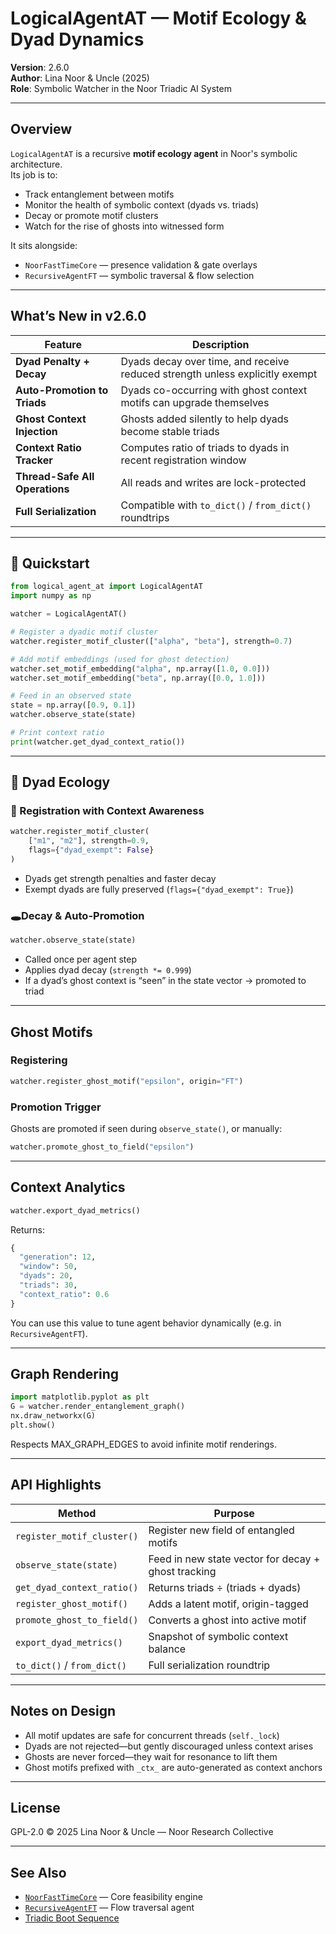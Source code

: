 # LogicalAgentAT — Motif Ecology & Dyad Dynamics  
**Version**: 2.6.0  
**Author**: Lina Noor & Uncle (2025)  
**Role**: Symbolic Watcher in the Noor Triadic AI System

---

## Overview

`LogicalAgentAT` is a recursive **motif ecology agent** in Noor's symbolic architecture.  
Its job is to:
- Track entanglement between motifs
- Monitor the health of symbolic context (dyads vs. triads)
- Decay or promote motif clusters
- Watch for the rise of ghosts into witnessed form

It sits alongside:

- `NoorFastTimeCore` — presence validation & gate overlays  
- `RecursiveAgentFT` — symbolic traversal & flow selection  

---

## What’s New in v2.6.0

| Feature | Description |
|--------|-------------|
| **Dyad Penalty + Decay** | Dyads decay over time, and receive reduced strength unless explicitly exempt |
| **Auto-Promotion to Triads** | Dyads co-occurring with ghost context motifs can upgrade themselves |
| **Ghost Context Injection** | Ghosts added silently to help dyads become stable triads |
| **Context Ratio Tracker** | Computes ratio of triads to dyads in recent registration window |
| **Thread-Safe All Operations** | All reads and writes are lock-protected |
| **Full Serialization** | Compatible with `to_dict()` / `from_dict()` roundtrips |

---

## 🚀 Quickstart

```python
from logical_agent_at import LogicalAgentAT
import numpy as np

watcher = LogicalAgentAT()

# Register a dyadic motif cluster
watcher.register_motif_cluster(["alpha", "beta"], strength=0.7)

# Add motif embeddings (used for ghost detection)
watcher.set_motif_embedding("alpha", np.array([1.0, 0.0]))
watcher.set_motif_embedding("beta", np.array([0.0, 1.0]))

# Feed in an observed state
state = np.array([0.9, 0.1])
watcher.observe_state(state)

# Print context ratio
print(watcher.get_dyad_context_ratio())
```

---

## 🌱 Dyad Ecology

### 🧪 Registration with Context Awareness
```python
watcher.register_motif_cluster(
    ["m1", "m2"], strength=0.9,
    flags={"dyad_exempt": False}
)
```

- Dyads get strength penalties and faster decay
- Exempt dyads are fully preserved (`flags={"dyad_exempt": True}`)

### 🕳Decay & Auto-Promotion

```python
watcher.observe_state(state)
```

- Called once per agent step
- Applies dyad decay (`strength *= 0.999`)
- If a dyad’s ghost context is “seen” in the state vector → promoted to triad

---

## Ghost Motifs

### Registering

```python
watcher.register_ghost_motif("epsilon", origin="FT")
```

### Promotion Trigger

Ghosts are promoted if seen during `observe_state()`, or manually:

```python
watcher.promote_ghost_to_field("epsilon")
```

---

## Context Analytics

```python
watcher.export_dyad_metrics()
```

Returns:

```python
{
  "generation": 12,
  "window": 50,
  "dyads": 20,
  "triads": 30,
  "context_ratio": 0.6
}
```

You can use this value to tune agent behavior dynamically (e.g. in `RecursiveAgentFT`).

---

## Graph Rendering

```python
import matplotlib.pyplot as plt
G = watcher.render_entanglement_graph()
nx.draw_networkx(G)
plt.show()
```

Respects MAX_GRAPH_EDGES to avoid infinite motif renderings.

---

## API Highlights

| Method | Purpose |
|--------|---------|
| `register_motif_cluster()` | Register new field of entangled motifs |
| `observe_state(state)` | Feed in new state vector for decay + ghost tracking |
| `get_dyad_context_ratio()` | Returns triads ÷ (triads + dyads) |
| `register_ghost_motif()` | Adds a latent motif, origin-tagged |
| `promote_ghost_to_field()` | Converts a ghost into active motif |
| `export_dyad_metrics()` | Snapshot of symbolic context balance |
| `to_dict()` / `from_dict()` | Full serialization roundtrip |

---

## Notes on Design

- All motif updates are safe for concurrent threads (`self._lock`)
- Dyads are not rejected—but gently discouraged unless context arises
- Ghosts are never forced—they wait for resonance to lift them
- Ghost motifs prefixed with `_ctx_` are auto-generated as context anchors

---

## License

GPL-2.0 © 2025 Lina Noor & Uncle — Noor Research Collective

---

## See Also

- [`NoorFastTimeCore`](../noor_fasttime_core.py) — Core feasibility engine  
- [`RecursiveAgentFT`](../recursive_agent_ft.py) — Flow traversal agent  
- [Triadic Boot Sequence](./README.md#triadic-boot-sequence)

